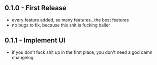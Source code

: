 ## 0.1.0 - First Release
* every feature added, so many features...the best features
* no bugs to fix, because this shit is fucking baller

## 0.1.1 - Implement UI
* if you don't fuck shit up in the first place, you don't need a god damn changelog
